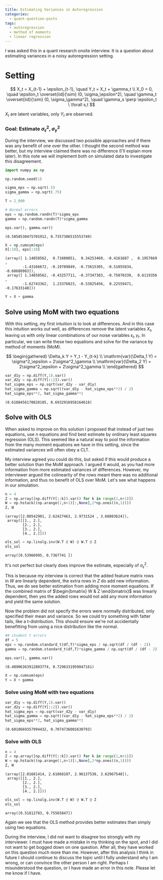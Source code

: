 ```yaml
---
title: Estimating Variances in Autoregression
categories: 
  - quant-question-posts
tags: 
  - autoregression
  - method of moments
  - linear regression
---
```


I was asked this in a quant research onsite interview. It is a question about estimating variances in a noisy autoregression setting.

# Setting

$$
X_t = X_{t-1} + \epsilon_{t-1}, \quad Y_t = X_t + \gamma_t \\
X_0 = 0, \quad \epsilon_t \overset{iid}{\sim} (0, \sigma_\epsilon^2), \quad \gamma_t \overset{iid}{\sim} (0, \sigma_\gamma^2), \quad \gamma_s \perp \epsilon_t \ \forall s,t
$$

$X_t$ are latent variables, only $Y_t$ are observed.

### Goal: Estimate $\sigma_\epsilon^2, \sigma_\gamma^2$

During the interview, we discussed two possible approaches and if there was any benefit of one over the other. I thought the second method was better, but my interview claimed there was no difference (I'll explain more later). In this note we will implement both on simulated data to investigate this disagreement.


```python
import numpy as np
```


```python
np.random.seed(1)
```


```python
sigma_eps = np.sqrt(.5)
sigma_gamma = np.sqrt(.75)

T = 2_000
```


```python
# Normal errors
eps = np.random.randn(T)*sigma_eps
gamma = np.random.randn(T)*sigma_gamma

eps.var(), gamma.var()
```




    (0.5058530475701912, 0.7357306515553749)




```python
X = np.cumsum(eps)
X[:10], eps[:10]
```




    (array([ 1.14858562,  0.71600851,  0.34253469, -0.4161687 ,  0.1957669 ,
            -1.43166672, -0.19789849, -0.73615305, -0.51055834, -0.68688983]),
     array([ 1.14858562, -0.43257711, -0.37347383, -0.75870339,  0.6119356 ,
            -1.62743362,  1.23376823, -0.53825456,  0.22559471, -0.17633148]))




```python
Y = X + gamma
```

## Solve using MoM with two equations

With this setting, my first intuition is to look at differences. And in this case this intuition works out well, as differences remove the latent variables $X_t$, leaving us with only linear combinations of our noise variables $\epsilon_t, \gamma_t$. In particular, we can write these two equations and solve for the variance by method of moments (MoM).

$$
\begin{gathered}
\Delta_k Y = Y_t - Y_{t-k} \\
\mathrm{var}(\Delta_1 Y) = \sigma^2_\epsilon + 2\sigma^2_\gamma \\
\mathrm{var}(\Delta_2 Y) = 2\sigma^2_\epsilon + 2\sigma^2_\gamma \\
\end{gathered}
$$



```python
var_d1y = np.diff(Y,1).var()
var_d2y = np.diff(Y[::2]).var()
hat_sigma_eps = np.sqrt(var_d2y - var_d1y)
hat_sigma_gamma = np.sqrt((var_d1y - hat_sigma_eps**2) / 2)
hat_sigma_eps**2, hat_sigma_gamma**2
```




    (0.6188456170828185, 0.6932916958164618)



## Solve with OLS
When asked to improve on this solution I proposed that instead of just two equations, use $n$ equations and find best estimate by ordinary least squares regression (OLS). This seemed like a natural way to pool the information from the many moment equations we have in this setting, since the estimated variances will often obey a CLT.

My interview agreed you could do this, but asked if this would produce a better solution than the MoM approach. I argued it would, as you had more information from more estimated variances of differences. However, my interviewer argued the colinearity of the rows meant there was no additional information, and thus no benefit of OLS over MoM. Let's see what happens in our simulation.


```python
n = 4
Z = np.array([np.diff(Y[::k]).var() for k in range(1,n+1)])
W = np.hstack((np.arange(1,n+1)[:,None],2*np.ones((n,1))))
Z, W
```




    (array([2.00542901, 2.62427463, 2.9731524 , 3.68803624]),
     array([[1., 2.],
            [2., 2.],
            [3., 2.],
            [4., 2.]]))




```python
ols_sol = np.linalg.inv(W.T @ W) @ W.T @ Z
ols_sol
```




    array([0.53966995, 0.7367741 ])



It's not perfect but clearly does improve the estimate, especially of $\sigma_\epsilon^2$.

This is because my interview is correct that the added feature matrix rows in $W$ are linearly dependent, the extra rows in $Z$ do add new information. Thus, we do see better estimation from adding more moment equations. If the combined matrix of $\begin{bmatrix} W & Z \end{bmatrix}$ was linearly dependent, then yes the added rows would not add any more information and yield the same solution.

Now the problem did not specify the errors were normally distributed, only specified their mean and variance. So we could try something with fatter tails, like a t-distribution. This should ensure we're not accidentally benefitting from using a nice distribution like the normal.


```python
## student t errors
df = 5
eps = np.random.standard_t(df,T)*sigma_eps / np.sqrt(df / (df - 2))
gamma = np.random.standard_t(df,T)*sigma_gamma / np.sqrt(df / (df - 2))

eps.var(), gamma.var()
```




    (0.48906363912803774, 0.7296331959847161)




```python
X = np.cumsum(eps)
Y = X + gamma
```

### Solve using MoM with two equations



```python
var_d1y = np.diff(Y,1).var()
var_d2y = np.diff(Y[::2]).var()
hat_sigma_eps = np.sqrt(var_d2y - var_d1y)
hat_sigma_gamma = np.sqrt((var_d1y - hat_sigma_eps**2) / 2)
hat_sigma_eps**2, hat_sigma_gamma**2
```




    (0.6018669357994432, 0.7074736001630793)



### Solve with OLS


```python
n = 4
Z = np.array([np.diff(Y[::k]).var() for k in range(1,n+1)])
W = np.hstack((np.arange(1,n+1)[:,None],2*np.ones((n,1))))
Z, W
```




    (array([2.01681414, 2.61868107, 2.96137538, 3.62967548]),
     array([[1., 2.],
            [2., 2.],
            [3., 2.],
            [4., 2.]]))




```python
ols_sol = np.linalg.inv(W.T @ W) @ W.T @ Z
ols_sol
```




    array([0.51812783, 0.75565847])



Again we see that the OLS method provides better estimates than simply using two equations.

During the interview, I did not want to disagree too strongly with my interviewer. I must have made a mistake in my thinking on the spot, and I did not want to get bogged down on one question. After all, they have worked on this question much more than me. However, after this analysis I think in future I should continue to discuss the topic until I fully understand why I am wrong, or can convince the other person I am right. Perhaps I misunderstood the question, or I have made an error in this note. Please let me know if I have.
